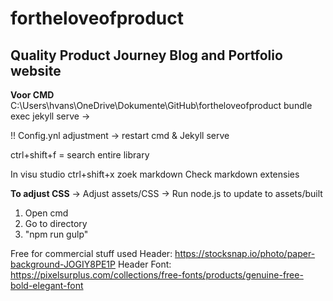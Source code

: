 # fortheloveofproduct

## Quality Product Journey Blog and Portfolio website

**Voor CMD**
C:\Users\hvans\OneDrive\Dokumente\GitHub\fortheloveofproduct
bundle exec jekyll serve -> 

!! Config.ynl adjustment -> restart cmd & Jekyll serve

ctrl+shift+f = search entire library


In visu studio
ctrl+shift+x zoek markdown
Check markdown extensies

**To adjust CSS**
-> Adjust assets/CSS
-> Run node.js to update to assets/built

1. Open cmd
2. Go to directory
3. "npm run gulp"













Free for commercial stuff used
Header: https://stocksnap.io/photo/paper-background-JOGIY8PE1P 
Header Font: https://pixelsurplus.com/collections/free-fonts/products/genuine-free-bold-elegant-font 

